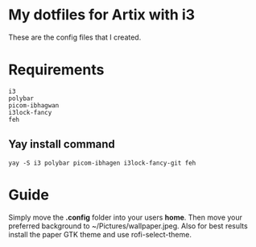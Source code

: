# My dotfiles for Artix with i3
These are the config files that I created.

# Requirements

```
i3
polybar
picom-ibhagwan
i3lock-fancy
feh
```
## Yay install command
`yay -S i3 polybar picom-ibhagen i3lock-fancy-git feh`

# Guide
Simply move the **.config** folder into your users **home**.
Then move your preferred background to ~/Pictures/wallpaper.jpeg.
Also for best results install the paper GTK theme and use rofi-select-theme.
